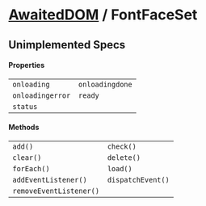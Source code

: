 # [AwaitedDOM](/docs/basic-interfaces/awaited-dom) <span>/</span> FontFaceSet

## Unimplemented Specs

#### Properties

|     |     |
| --- | --- |
| `onloading` | `onloadingdone`
`onloadingerror` | `ready`
`status` |  |

#### Methods

|     |     |
| --- | --- |
| `add()` | `check()`
`clear()` | `delete()`
`forEach()` | `load()`
`addEventListener()` | `dispatchEvent()`
`removeEventListener()` |  |
